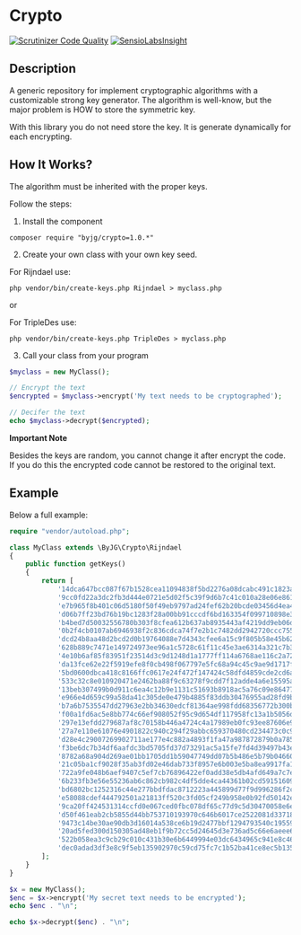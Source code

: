 # Crypto
[![Scrutinizer Code Quality](https://scrutinizer-ci.com/g/byjg/crypto/badges/quality-score.png?b=master)](https://scrutinizer-ci.com/g/byjg/crypto/?branch=master)
[![SensioLabsInsight](https://insight.sensiolabs.com/projects/8e296e39-d911-4d29-8585-6dec5011112c/mini.png)](https://insight.sensiolabs.com/projects/8e296e39-d911-4d29-8585-6dec5011112c)

## Description

 A generic repository for implement cryptographic algorithms with a customizable strong key generator.
 The algorithm is well-know, but the major problem is HOW to store the symmetric key.

 With this library you do not need store the key. It is generate dynamically for each encrypting.

## How It Works?

 The algorithm must be inherited with the proper keys.

 Follow the steps:

  1. Install the component

  ```
  composer require "byjg/crypto=1.0.*"
  ```

  2. Create your own class with your own key seed.

  For Rijndael use:
  ```
  php vendor/bin/create-keys.php Rijndael > myclass.php
  ```

  or

  For TripleDes use:
  ```
  php vendor/bin/create-keys.php TripleDes > myclass.php
  ```

  3. Call your class from your program

  ```php
  $myclass = new MyClass();

  // Encrypt the text
  $encrypted = $myclass->encrypt('My text needs to be cryptographed');

  // Decifer the text
  echo $myclass->decrypt($encrypted);
  ```

**Important Note**

Besides the keys are random, you cannot change it after encrypt the code.
If you do this the encrypted code cannot be restored to the original text.


## Example

Below a full example:

```php
require "vendor/autoload.php";

class MyClass extends \ByJG\Crypto\Rijndael
{
    public function getKeys()
    {
        return [
            '14dca647bcc087f67b1528cea11094838f5bd2276a08dcabc491c1823afc51dd',
            '9cc0fd22a3dc2fb3d444e0721e5d02f5c39f9d6b7c41c010a28e06e861f54c8b',
            'e7b965f8b401c06d5180f50f49eb9797ad24fef62b20bcde03456d4ea4006e83',
            'd06b7ff23bd76b19bc1283f28a00bb91cccdf6bd163354f099710898e31ac487',
            'b4bed7d50032556780b303f8cfea612b637ab8935443af4219dd9eb06d4d7b01',
            '0b2f4cb0107ab6946938f2c836cdca74f7e2b1c7482dd2942720ccc755b20097',
            'dcd24b8aa48d2bcd2d0b19764088e7d4343cfee6a15c9f805b58e45b6224c2f5',
            '628b889c7471e149724973ee96a1c5728c61f11c45e3ae6314a321c7b3488bde',
            '4e10b6af85f83951f23514d3c9d1248d1a1777ff114a6768ae116c2a72bc4bc3',
            'da13fce62e22f5919efe8f0cb498f067797e5fc68a94c45c9ae9d1717f82555d',
            '5bd0600dbca418c8166ffc0617e24f472f147424c58dfd4859cde2cd6a98dee7',
            '533c32c8e010920471e2462ba88f9c63278f9cdd7f12adde4a6e15595a56783d',
            '13beb307499b0d911c6ea4c12b9e1131c51693b8918ac5a76c09e86477b28b5a',
            'e966e4d659c99a58da41c305de0e479b4885f83ddb30476955ad28fd9b9e2d7a',
            'b7a6b7535547dd27963e2bb34630edcf81364ae998fdd68356772b300b65dbbc',
            'f00a1fd6ac5e8bb774c66ef908052f95c9d654df117958fc13a1b5056ddb331b',
            '297e13efdd279687af8c70158b446a4724c4a17989eb0fc93ee87606e958fc9c',
            '27a7e110e61076e4901822c940c294f29abbc659370480cd234473c0c90e10ef',
            'd28e4c29007269902711ae177e4c882a4893f1fa47a987872879b0a785cf8c20',
            'f3be6dc7b34df6aafdc3bd5705fd37d73291ac5a15fe7fd4d39497b43e87dd28',
            '8782a68a904d269ae01bb1705dd1b59047749dd07b5b486e5b79b04660054c1e',
            '21c05ba1cf9028f35ab3fd02e46dab733f8957e6b003e5ba8ea9917fa1ad2809',
            '722a9fe048b6aef9407c5ef7cb76896422ef0add38e5db4afd649a7c7ea1f905',
            '6b233fb3e56e55236ab6c862cb982c4df5dde4ca44361b02cd5915160966d3c5',
            'bd6802bc1252316c44e277bbdfdac8712223a445899d77f9d996286f2c499668',
            'e58088cdef444792501a21813ff520c3fd05cf249b958e0b92fd50142eff74d5',
            '9ca20ff424531314ccfd0e067ced0fbc078df65c77d9c5d30470058e6e2fc83c',
            'd50f461eab2cb5855d44bb753710193970c646b6017ce2522081d337188ee28d',
            '9473c14be30ae90db3d16014a538ce6b19d2477bbf1294793540c19559ed1363',
            '20ad5fed300d150305ad48eb1f9b72cc5d24645d3e736ad5c66e6aeee6dcea88',
            '522b058ea3c9cb29c010c431b30e6b6449994e03dc6434965c941e8c465881eb',
            'dec0adad3df3e8c9f5eb135902970c59cd75fc7c1b52ba41ce8ec5b1351e74dc',
        ];
    }
}

$x = new MyClass();
$enc = $x->encrypt('My secret text needs to be encrypted');
echo $enc . "\n";

echo $x->decrypt($enc) . "\n";
```
